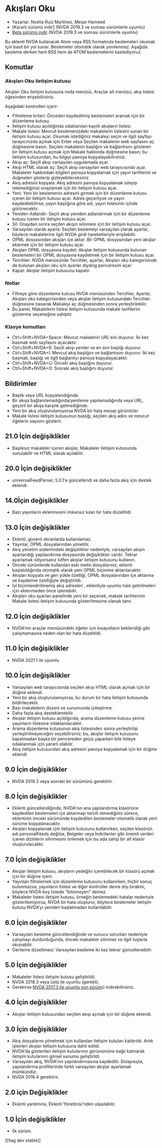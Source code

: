 # Akışları Oku #

* Yazarlar: Noelia Ruiz Martínez, Mesar Hameed
* [Kararlı sürümü indir[1] (NVDA 2019.3 ve sonrası sürümlerle uyumlu)
* [Beta sürümü indir][2] (NVDA 2019.3 ve sonrası sürümlerle uyumlu)

Bu eklenti NVDA kullanarak Atom veya RSS formatında beslemeleri okumak için
basit bir yol sunar. Beslemeler otomatik olarak yenilenmez. Aşağıda besleme
derken hem RSS hem de ATOM beslemelerini kastediyoruz.

## Komutlar ##

### Akışları Oku iletişim kutusu ###

Akışları Oku iletişim kutusuna nvda menüsü, Araçlar alt menüsü, akış listesi
öğesinden erişebilirsiniz.

Aşağıdaki kontrolleri içerir:

* Filtreleme kriteri: Önceden kaydedilmiş beslemeleri aramak için bir
  düzenleme kutusu.
* İletişim kutusu açıldığında odaklanılan kayıtlı akışların listesi.
* Makale listesi: Mevcut beslemenizdeki makalelerin listesini sunan bir
  iletişim kutusu açar. Okumak istediğiniz makaleyi seçin ve ilgili sayfayı
  tarayıcınızda açmak için Enter veya Seçilen makalenin web sayfasını aç
  düğmesine basın. Seçilen makalenin başlığını ve bağlantısını gösteren bir
  iletişim kutusu açmak için Makale hakkında düğmesine basın; bu iletişim
  kutusundan, bu bilgiyi panoya kopyalayabilirsiniz.
* Akışı aç: Seçili akışı varsayılan uygulamada açar.
* Akışı HTML olarak aç: Seçili akışı varsayılan web tarayıcısında
  açar. Makaleler hakkındaki bilgileri panoya kopyalamak için yayın
  tarihlerini ve düğmeleri gösterip gizleyebileceksiniz.
* Akış adresini kopyala: Akış adresini panoya kopyalamak isteyip
  istemediğinizi onaylamak için bir iletişim kutusu açar.
* Yeni: Yeni bir beslemenin adresini girmek için bir düzenleme kutusu içeren
  bir iletişim kutusu açar. Adres geçerliyse ve yayın kaydedilebilirse,
  yayın başlığına göre adı, yayın listesinin içinde görünecektir.
* Yeniden Adlandır: Seçili akışı yeniden adlandırmak için bir düzenleme
  kutusu içeren bir iletişim kutusu açar.
* Sil: Onaydan sonra seçilen akışın silinmesi için bir iletişim kutusu açar.
* Varsayılan olarak ayarla: Seçilen beslemeyi varsayılan olarak ayarlar,
  böylece makalelerine ilgili NVDA girdi hareketleriyle erişilebilir.
* OPML dosyasından akışları içe aktar: Bir OPML dosyasından yeni akışlar
  eklemek için bir iletişim kutusu açar.
* Akışları OPML dosyasına kaydet: Akışlar iletişim kutusunda bulunan
  beslemeleri bir OPML dosyasına kaydetmek için bir iletişim kutusu açar.
* Tercihler: NVDA menüsünde Tercihler, ayarlar, Akışları oku kategorisinde
  de bulunan akışları oku için ayarlar diyalog penceresini açar.
* Kapat: Akışlar iletişim kutusunu kapatır.

### Notlar #####

* Filtreye göre düzenleme kutusu NVDA menüsünden Tercihler, Ayarlar,
  Akışları oku kategorisinden veya akışlar iletişim kutusundaki Tercihler
  düğmesine basarak Makaleyi aç düğmesinden sonra yerleştirilebilir.
* Bu panel, Makalelerin listesi iletişim kutusunda makale tarihlerini
  gösterme seçeneğine sahiptir.


### Klavye komutları ###

* Ctrl+Shift+NVDA+Space: Mevcut makalenin URL'sini duyurur. İki kez basmak
  web sayfasını açacaktır.
* Ctrl+Shift+NVDA+8: Seçili akışı yeniler ve en son başlığı duyurur.
* Ctrl+Shift+NVDA+I: Mevcut akış başlığını ve bağlantısını duyurur. İki kez
  basmak, başlığı ve ilgili bağlantıyı panoya kopyalayacaktır.
* Ctrl+Shift+NVDA+U: Önceki akış başlığını duyurur.
* Ctrl+Shift+NVDA+O: Sonraki akış başlığını duyurur.

## Bildirimler ##

* Başlık veya URL kopyalandığında.
* Bir akışa bağlanılamadığında/yenileme yapılamadığında veya URL, geçerli
  bir akışa karşılık gelmediğinde.
* Yeni bir akış oluşturulamıyorsa NVDA bir hata mesajı görüntüler.
* Makale listesi iletişim kutusunun başlığı, seçilen akış adını ve mevcut
  öğelerin sayısını gösterir.

## 21.0 İçin değişiklikler

* Başlıksız makaleler içeren akışlar, Makaleler iletişim kutusunda
  sunulabilir ve HTML olarak açılabilir.

## 20.0 İçin değişiklikler

* universalFeedParser, 5.0.1'e güncellendi ve daha fazla akış için destek
  eklendi.

## 14.0İçin değişiklikler

* Bazı yayınların eklenmesini imkansız kılan bir hata düzeltildi.

## 13.0 İçin  değişiklikler

* Eklenti, güvenli ekranlarda kullanılamaz.
* Yayınlar, OPML dosyalarından yönetilir.
* Akış yönetim sistemindeki değişiklikler nedeniyle, varsayılan akışın
  ayarlandığı yapılandırma dosyasında değişiklikler vardır. Tekrar ayarlamak
  istiyorsanız lütfen akışlar iletişim kutusunu kullanın.
* Önceki sürümlerde kullanılan eski metin dosyalarınız, eklenti
  başlatıldığında otomatik olarak yeni OPML biçimine aktarılacaktır.
* Akışları kopyala ve geri yükle özelliği, OPML dosyalarından içe aktarma ve
  kaydetme özelliğiyle değiştirildi.
* İyi biçimlendirilmemiş akış adresleri  , eklentiyle uyumlu hale
  getirilmeleri için eklenmeden önce işlenebilir.
* Akışları oku ayarları panelinde yeni bir seçenek, makale tarihlerinin
  Makale listesi iletişim kutusunda gösterilmesine olanak tanır.

## 12.0 İçin değişiklikler

* NVDA'nın araçlar menüsündeki öğeler için kısayolların beklendiği gibi
  çalışmamasına neden olan bir hata düzeltildi.

## 11.0 İçin değişiklikler

* NVDA 2021.1 ile uyumlu

## 10.0 İçin değişiklikler ##

* Varsayılan web tarayıcısında seçilen akışı HTML olarak açmak için bir
  düğme eklendi.
* Yeni bir akış oluşturulamıyorsa, bu durum bir hata iletişim kutusunda
  bildirilecektir.
* Bazı makalelerin düzeni ve sunumunda iyileştirme.
* Daha fazla akış desteklenebilir.
* Akışlar iletişim kutusu açıldığında, arama düzenleme kutusu yerine
  yayınların listesine odaklanılacaktır.
* Arama düzenleme kutusunun akış listesinden sonra yerleştirilip
  yerleştirilmeyeceğini seçebilirsiniz; bu, akışlar iletişim kutusunu
  kapatmadan başka bir pencereden geçiş yaparken bile listeye odaklanmak
  için yararlı olabilir.
* Akış iletişim kutusundan akış adresini panoya kopyalamak için bir düğme
  eklendi.

## 9.0 İçin değişiklikler ##

* NVDA 2019.3 veya sonraki bir sürümünü gerektirir.

## 8.0 İçin değişiklikler ##

* Eklenti güncellendiğinde, NVDA'nın ana yapılandırma klasörüne kaydedilen
  beslemeleri içe aktarmayı tercih etmediğiniz sürece, eklentinin önceki
  sürümünde kaydedilen beslemeler otomatik olarak yeni sürüme
  kopyalanacaktır.
* Akışları kopyalamak için iletişim kutusunu kullanırken, seçilen klasörün
  adı personalFeeds değilse, Belgeler veya İndirilenler gibi önemli verileri
  içeren dizinlerin silinmesini önlemek için bu ada sahip bir alt klasör
  oluşturulacaktır.

## 7.0 İçin değişiklikler ##

* Akışlar iletişim kutusu, akışların yedeğini içerebilecek bir klasörü açmak
  için bir düğme içerir.
* Yayınları filtrelemek için düzenleme kutusunu kullanırken, hiçbir sonuç
  bulunmazsa, yayınların listesi ve diğer kontroller devre dışı bırakılır,
  böylece NVDA boş listede "bilinmeyen" demez.
* Makaleler listesi iletişim kutusu, örneğin beslemedeki hatalar nedeniyle
  gösterilemiyorsa, NVDA bir hata oluşturur, böylece beslemeler iletişim
  kutusu NVDA'yı yeniden başlatmadan kullanılabilir.

## 6.0 İçin değişiklikler ##

* Varsayılan besleme güncellendiğinde ve sunucu sorunları nedeniyle
  çalışmayı durdurduğunda, önceki makaleler silinmez ve ilgili tuşlarla
  okunabilir.
* Gerileme düzeltmesi: Varsayılan besleme iki kez tekrar güncellenebilir.

## 5.0 İçin değişiklikler ##

* Makaleler listesi iletişim kutusu geliştirildi.
* NVDA 2018.3 veya üstü ile uyumlu (gerekli).
* Gerekirse [NVDA 2017.3 ile uyumlu son sürüm][3]ü indirebilirsiniz.

## 4.0 İçin değişiklikler ##

* Akışlar iletişim kutusundan seçilen akışı açmak için bir düğme eklendi.

## 3.0 İçin değişiklikler ##

* Akış dosyalarını yönetmek için kullanılan iletişim kutuları
  kaldırıldı. Artık işlevleri akışlar iletişim kutusuna dahil edildi.
* NVDA'da gösterilen iletişim kutularının görünümüne bağlı kalınarak
  iletişim kutularının görsel sunumu geliştirildi.
* Varsayılan akış, NVDA'nın yapılandırmasına kaydedilir. Dolayısıyla,
  yapılandırma profillerinde farklı varsayılan akışlar ayarlamak mümkündür.
* NVDA 2016.4 gerektirir.

## 2.0 için Değişiklikler ##

* Eklenti yardımına, Eklenti Yöneticisi'nden ulaşılabilir.

## 1.0 İçin değişiklikler ##

* İlk sürüm.

[[!tag dev stable]]

[1]: https://www.nvaccess.org/addonStore/legacy?file=readFeeds

[2]: https://www.nvaccess.org/addonStore/legacy?file=readFeeds-beta

[3]: https://www.nvaccess.org/addonStore/legacy?file=rf-o
